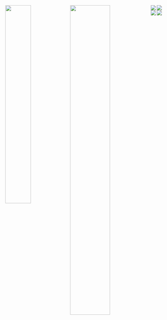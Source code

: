 <img align="left" width="40%" src="https://github-readme-stats.vercel.app/api/top-langs/?username=NataliUstinova" />
<img align="left" width="50%" style="margin-bottom: 30px" src="https://github-readme-stats.vercel.app/api?username=NataliUstinova&hide=stars,contribs" />
<img align="left" src="https://img.shields.io/badge/react-%2320232a.svg?style=for-the-badge&logo=react&logoColor=%2361DAFB" />
<img align="left" src="https://img.shields.io/badge/typescript-%23007ACC.svg?style=for-the-badge&logo=typescript&logoColor=white" />
<img align="left" src="https://img.shields.io/badge/express.js-%23404d59.svg?style=for-the-badge&logo=express&logoColor=%2361DAFB" />
<img align="left" src="https://img.shields.io/badge/AWS-%23FF9900.svg?style=for-the-badge&logo=amazon-aws&logoColor=white" />
